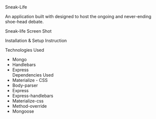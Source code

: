Sneak-Life

An application built with  designed to host the ongoing and never-ending shoe-head debate.

Sneak-life Screen Shot


Installation & Setup Instruction

Technologies Used
- Mongo
- Handlebars
- Express
\
Dependencies Used
- Materialize - CSS
- Body-parser
- Express
- Express-handlebars
- Materialize-css
- Method-override
- Mongoose

